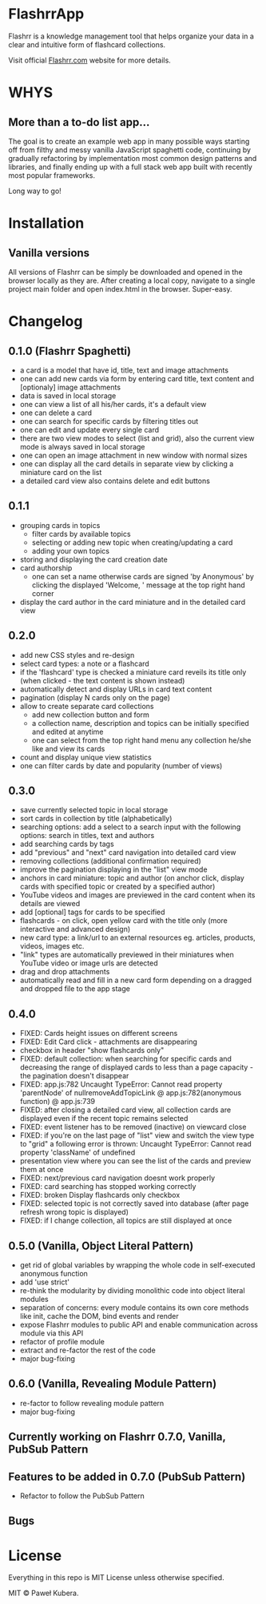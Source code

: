 # FlashrrApp
Flashrr is a knowledge management tool that helps organize your data in a clear and intuitive form of flashcard collections.

Visit official [Flashrr.com](http://flashrr.com) website for more details.

# WHYS

## More than a to-do list app...

The goal is to create an example web app in many possible ways starting off from filthy and messy vanilla JavaScript spaghetti code, continuing by gradually refactoring by implementation most common design patterns and libraries, and finally ending up with a full stack web app built with recently most popular frameworks. 

Long way to go!

# Installation

## Vanilla versions 

All versions of Flashrr can be simply be downloaded and opened in the browser locally as they are. After creating a local copy, navigate to a single project main folder and open index.html in the browser. Super-easy.

# Changelog

## 0.1.0 (Flashrr Spaghetti)
- a card is a model that have id, title, text and image attachments
- one can add new cards via form by entering card title, text content and [optionaly] image attachments
- data is saved in local storage 
- one can view a list of all his/her cards, it's a default view
- one can delete a card
- one can search for specific cards by filtering titles out 
- one can edit and update every single card
- there are two view modes to select (list and grid), also the current view mode is always saved in local storage
- one can open an image attachment in new window with normal sizes 
- one can display all the card details in separate view by clicking a miniature card on the list  
- a detailed card view also contains delete and edit buttons

## 0.1.1
- grouping cards in topics
  - filter cards by available topics
  - selecting or adding new topic when creating/updating a card
  - adding your own topics
- storing and displaying the card creation date
- card authorship 
  - one can set a name otherwise cards are signed 'by Anonymous' by clicking the displayed 'Welcome, <username>' message at the top right hand corner
- display the card author in the card miniature and in the detailed card view

## 0.2.0
- add new CSS styles and re-design
- select card types: a note or a flashcard
- if the 'flashcard' type is checked a miniature card reveils its title only (when clicked - the text content is shown instead)
- automatically detect and display URLs in card text content 
- pagination (display N cards only on the page)
- allow to create separate card collections
  - add new collection button and form
  - a collection name, description and topics can be initially specified and edited at anytime
  - one can select from the top right hand menu any collection he/she like and view its cards
- count and display unique view statistics 
- one can filter cards by date and popularity (number of views)

## 0.3.0
- save currently selected topic in local storage
- sort cards in collection by title (alphabetically)
- searching options: add a select to a search input with the following options: search in titles, text and authors
- add searching cards by tags
- add "previous" and "next" card navigation into detailed card view 
- removing collections (additional confirmation required)
- improve the pagination displaying in the "list" view mode
- anchors in card miniature: topic and author (on anchor click, display cards with specified topic or created by a specified author)
- YouTube videos and images are previewed in the card content when its details are viewed
- add [optional] tags for cards to be specified
- flashcards - on click, open yellow card with the title only  (more interactive and advanced design)
- new card type: a link/url to an external resources eg. articles, products, videos, images etc.
- "link" types are automatically previewed in their miniatures when YouTube video or image urls are detected
- drag and drop attachments
- automatically read and fill in a new card form depending on a dragged and dropped file to the app stage

## 0.4.0
- FIXED: Cards height issues on different screens
- FIXED: Edit Card click - attachments are disappearing
- checkbox in header "show flashcards only"
- FIXED: default collection: when searching for specific cards and decreasing the range of displayed cards to less than a page capacity - the pagination doesn't disappear
- FIXED: app.js:782 Uncaught TypeError: Cannot read property 'parentNode' of nullremoveAddTopicLink @ app.js:782(anonymous function) @ app.js:739
- FIXED: after closing a detailed card view, all collection cards are displayed even if the recent topic remains selected
- FIXED: event listener has to be removed (inactive) on viewcard close
- FIXED: if you're on the last page of "list" view and switch the view type to "grid" a following error is thrown: Uncaught TypeError: Cannot read property 'className' of undefined
- presentation view where you can see the list of the cards and preview them at once
- FIXED: next/previous card navigation doesnt work properly
- FIXED: card searching has stopped working correctly
- FIXED: broken Display flashcards only checkbox
- FIXED: selected topic is not correctly saved into database (after page refresh wrong topic is displayed)
- FIXED: if I change collection, all topics are still displayed at once

## 0.5.0 (Vanilla, Object Literal Pattern)
- get rid of global variables by wrapping the whole code in self-executed anonymous function
- add 'use strict'
- re-think the modularity by dividing monolithic code into object literal modules
- separation of concerns: every module contains its own core methods like init, cache the DOM, bind events and render
- expose Flashrr modules to public API and enable communication across module via this API
- refactor of profile module
- extract and re-factor the rest of the code
- major bug-fixing

## 0.6.0 (Vanilla, Revealing Module Pattern)
- re-factor to follow revealing module pattern
- major bug-fixing

## Currently working on Flashrr 0.7.0, Vanilla, PubSub Pattern

## Features to be added in 0.7.0 (PubSub Pattern)
- Refactor to follow the PubSub Pattern

## Bugs

# License

Everything in this repo is MIT License unless otherwise specified.

MIT © Paweł Kubera.